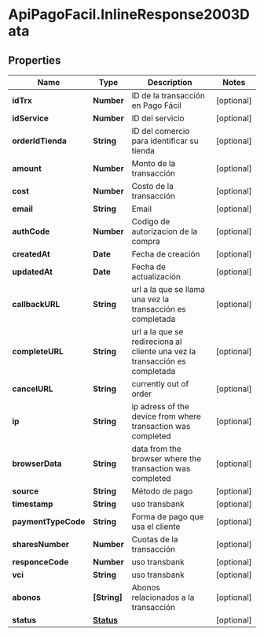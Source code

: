 # ApiPagoFacil.InlineResponse2003Data

## Properties

Name | Type | Description | Notes
------------ | ------------- | ------------- | -------------
**idTrx** | **Number** | ID de la transacción en Pago Fácil | [optional] 
**idService** | **Number** | ID del servicio | [optional] 
**orderIdTienda** | **String** | ID del comercio para identificar su tienda | [optional] 
**amount** | **Number** | Monto de la transacción | [optional] 
**cost** | **Number** | Costo de la transacción | [optional] 
**email** | **String** | Email | [optional] 
**authCode** | **Number** | Codigo de autorizacion de la compra | [optional] 
**createdAt** | **Date** | Fecha de creación | [optional] 
**updatedAt** | **Date** | Fecha de actualización | [optional] 
**callbackURL** | **String** | url a la que se llama una vez la transacción es completada | [optional] 
**completeURL** | **String** | url a la que se redireciona al cliente una vez la transacción es completada | [optional] 
**cancelURL** | **String** | currently out of order | [optional] 
**ip** | **String** | ip adress of the device from where transaction was completed | [optional] 
**browserData** | **String** | data from the browser where the transaction was completed | [optional] 
**source** | **String** | Método de pago | [optional] 
**timestamp** | **String** | uso transbank | [optional] 
**paymentTypeCode** | **String** | Forma de pago que usa el cliente | [optional] 
**sharesNumber** | **Number** | Cuotas de la transacción | [optional] 
**responceCode** | **Number** | uso transbank | [optional] 
**vci** | **String** | uso transbank | [optional] 
**abonos** | **[String]** | Abonos relacionados a la transacción | [optional] 
**status** | [**Status**](Status.md) |  | [optional] 


